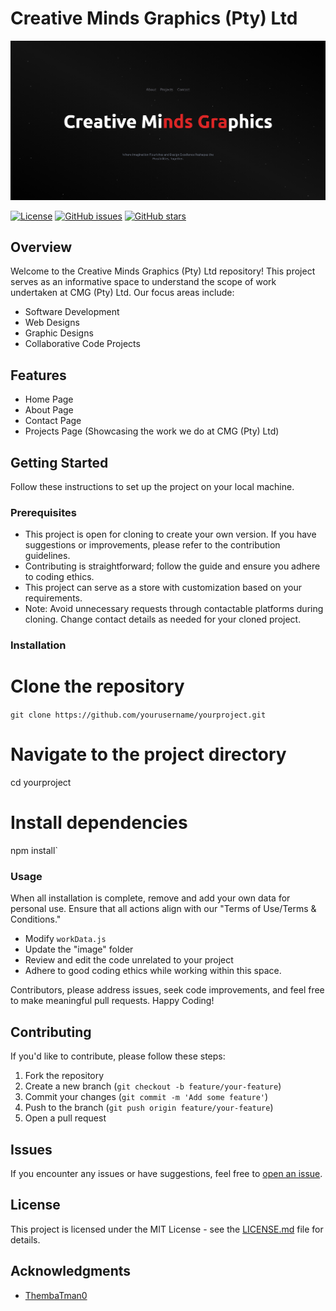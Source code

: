 # Creative Minds Graphics (Pty) Ltd

<img src="https://github.com/Ubaton/creativemgportfolio/blob/master/src/assets/images/The%20Project%20Portfolio.png" alt=""/>

[![License](https://img.shields.io/badge/License-MIT-blue.svg)](https://opensource.org/licenses/MIT) [![GitHub issues](https://img.shields.io/github/issues/yourusername/yourproject)](https://github.com/Ubaton/creativemgportfolio/issues) [![GitHub stars](https://img.shields.io/github/stars/yourusername/yourproject)](https://github.com/Ubaton/creativemgportfolio/stargazers)

## Overview

Welcome to the Creative Minds Graphics (Pty) Ltd repository! This project serves as an informative space to understand the scope of work undertaken at CMG (Pty) Ltd. Our focus areas include:

- Software Development
- Web Designs
- Graphic Designs
- Collaborative Code Projects

## Features

- Home Page
- About Page
- Contact Page
- Projects Page (Showcasing the work we do at CMG (Pty) Ltd)

## Getting Started

Follow these instructions to set up the project on your local machine.

### Prerequisites

- This project is open for cloning to create your own version. If you have suggestions or improvements, please refer to the contribution guidelines.
- Contributing is straightforward; follow the guide and ensure you adhere to coding ethics.
- This project can serve as a store with customization based on your requirements.
- Note: Avoid unnecessary requests through contactable platforms during cloning. Change contact details as needed for your cloned project.

### Installation

# Clone the repository

`git clone https://github.com/yourusername/yourproject.git`

# Navigate to the project directory

cd yourproject

# Install dependencies

npm install`

### Usage

When all installation is complete, remove and add your own data for personal use. Ensure that all actions align with our "Terms of Use/Terms & Conditions."

- Modify `workData.js`
- Update the "image" folder
- Review and edit the code unrelated to your project
- Adhere to good coding ethics while working within this space.

Contributors, please address issues, seek code improvements, and feel free to make meaningful pull requests. Happy Coding!

## Contributing

If you'd like to contribute, please follow these steps:

1.  Fork the repository
2.  Create a new branch (`git checkout -b feature/your-feature`)
3.  Commit your changes (`git commit -m 'Add some feature'`)
4.  Push to the branch (`git push origin feature/your-feature`)
5.  Open a pull request

## Issues

If you encounter any issues or have suggestions, feel free to [open an issue](https://github.com/Ubaton/creativemgportfolio/issues).

## License

This project is licensed under the MIT License - see the [LICENSE.md](https://opensource.org/license/mit/) file for details.

## Acknowledgments

- [ThembaTman0](https://github.com/ThembaTman0)
